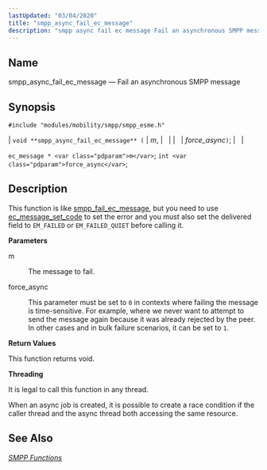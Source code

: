 ```yaml
---
lastUpdated: "03/04/2020"
title: "smpp_async_fail_ec_message"
description: "smpp async fail ec message Fail an asynchronous SMPP message void smpp async fail ec message m force async ec message m int force async This function is like smpp fail ec message but you need to use ec message set code to set the error and you must also..."
---
```


<a name="apis.smpp_async_fail_ec_message"></a> 
## Name

smpp_async_fail_ec_message — Fail an asynchronous SMPP message

## Synopsis

`#include "modules/mobility/smpp/smpp_esme.h"`

| `void **smpp_async_fail_ec_message** (` | <var class="pdparam">m</var>, |   |
|   | <var class="pdparam">force_async</var>`)`; |   |

`ec_message * <var class="pdparam">m</var>`;
`int <var class="pdparam">force_async</var>`;<a name="idp61180400"></a> 
## Description

This function is like [smpp_fail_ec_message](/momentum/3/3-api/apis-smpp-fail-ec-message), but you need to use [ec_message_set_code](/momentum/3/3-api/apis-ec-message-set-code) to set the error and you must also set the delivered field to `EM_FAILED` or `EM_FAILED_QUIET` before calling it.

**<a name="idp61183744"></a> Parameters**

<dl class="variablelist">

<dt>m</dt>

<dd>

The message to fail.

</dd>

<dt>force_async</dt>

<dd>

This parameter must be set to `0` in contexts where failing the message is time-sensitive. For example, where we never want to attempt to send the message again because it was already rejected by the peer. In other cases and in bulk failure scenarios, it can be set to `1`.

</dd>

</dl>

**<a name="idp61189488"></a> Return Values**

This function returns void.

**<a name="idp61190400"></a> Threading**

It is legal to call this function in any thread.

When an async job is created, it is possible to create a race condition if the caller thread and the async thread both accessing the same resource.

<a name="idp61192112"></a> 
## See Also

[*SMPP Functions*](/momentum/3/3-api/smpp)